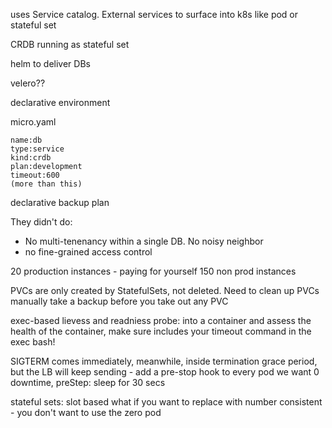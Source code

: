 uses Service catalog. External services to surface into k8s like pod or stateful set

CRDB running as stateful set 

helm to deliver DBs

velero??

declarative environment

micro.yaml 

```
name:db
type:service
kind:crdb
plan:development
timeout:600
(more than this)
```

declarative backup plan

They didn't do:
* No multi-tenenancy within a single DB. No noisy neighbor
* no fine-grained access control

20 production instances - paying for yourself
150 non prod instances

PVCs are only created by StatefulSets, not deleted. Need to clean up PVCs manually
take a backup before you take out any PVC

exec-based lievess and readniess probe: into a container and assess the health of the container, make sure includes your timeout command in the exec bash!

SIGTERM comes immediately, meanwhile, inside termination grace period, but the LB will keep sending - add a pre-stop hook to every pod we want 0 downtime, preStep: sleep for 30 secs

stateful sets: slot based
what if you want to replace with number consistent - you don't want to use the zero pod







